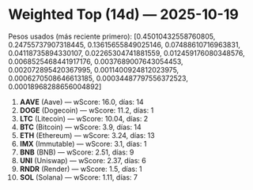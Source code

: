 # Weighted Top (14d) — 2025-10-19
Pesos usados (más reciente primero): [0.45010432558760805, 0.24755737907318445, 0.13615655849025146, 0.07488610716963831, 0.04118735894330107, 0.02265304741881559, 0.012459176080348576, 0.0068525468441917176, 0.0037689007643054453, 0.002072895420367995, 0.0011400924812023975, 0.0006270508646613185, 0.00034487797556372523, 0.00018968288656004892]
1. **AAVE** (Aave) — wScore: 16.0, días: 14
2. **DOGE** (Dogecoin) — wScore: 11.2, días: 1
3. **LTC** (Litecoin) — wScore: 10.04, días: 2
4. **BTC** (Bitcoin) — wScore: 3.9, días: 14
5. **ETH** (Ethereum) — wScore: 3.24, días: 13
6. **IMX** (Immutable) — wScore: 3.1, días: 1
7. **BNB** (BNB) — wScore: 2.51, días: 9
8. **UNI** (Uniswap) — wScore: 2.37, días: 6
9. **RNDR** (Render) — wScore: 1.5, días: 1
10. **SOL** (Solana) — wScore: 1.11, días: 7